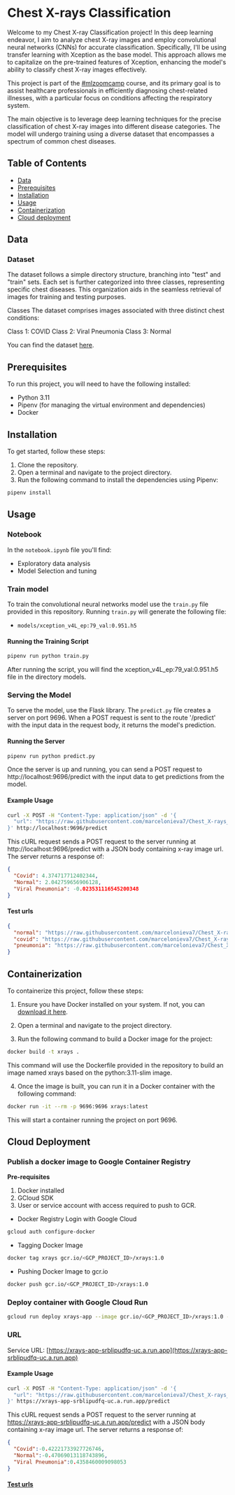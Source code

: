 # Chest X-rays Classification

Welcome to my Chest X-ray Classification project! In this deep learning endeavor, I aim to analyze chest X-ray images and employ convolutional neural networks (CNNs) for accurate classification. Specifically, I'll be using transfer learning with Xception as the base model. This approach allows me to capitalize on the pre-trained features of Xception, enhancing the model's ability to classify chest X-ray images effectively.

This project is part of the [#mlzoomcamp](https://github.com/DataTalksClub/machine-learning-zoomcamp/) course, and its primary goal is to assist healthcare professionals in efficiently diagnosing chest-related illnesses, with a particular focus on conditions affecting the respiratory system.

The main objective is to leverage deep learning techniques for the precise classification of chest X-ray images into different disease categories. The model will undergo training using a diverse dataset that encompasses a spectrum of common chest diseases.

## Table of Contents
- [Data](#data)
- [Prerequisites](#prerequisites)
- [Installation](#installation)
- [Usage](#usage)
- [Containerization](#containerization)
- [Cloud deployment](#Cloud-Deployment)

## Data

### Dataset

The dataset follows a simple directory structure, branching into "test" and "train" sets. Each set is further categorized into three classes, representing specific chest diseases. This organization aids in the seamless retrieval of images for training and testing purposes.

Classes
The dataset comprises images associated with three distinct chest conditions:

Class 1: COVID
Class 2: Viral Pneumonia
Class 3: Normal

You can find the dataset [here](https://www.kaggle.com/datasets/pranavraikokte/covid19-image-dataset).

## Prerequisites

To run this project, you will need to have the following installed:

- Python 3.11
- Pipenv (for managing the virtual environment and dependencies)
- Docker

## Installation

To get started, follow these steps:

1. Clone the repository.
2. Open a terminal and navigate to the project directory.
3. Run the following command to install the dependencies using Pipenv:

```bash
pipenv install
```

## Usage

### Notebook

In the `notebook.ipynb` file you'll find:
  - Exploratory data analysis
  - Model Selection and tuning

### Train model

To train the convolutional neural networks model use the `train.py` file provided in this repository. Running `train.py` will generate the following file:

- `models/xception_v4L_ep:79_val:0.951.h5`

#### Running the Training Script

```bash
pipenv run python train.py
```
After running the script, you will find the xception_v4L_ep:79_val:0.951.h5 file in the directory models.

### Serving the Model

To serve the model, use the Flask library. The `predict.py` file creates a server on port 9696. When a POST request is sent to the route '/predict' with the input data in the request body, it returns the model's prediction.

#### Running the Server

```bash
pipenv run python predict.py
```
Once the server is up and running, you can send a POST request to http://localhost:9696/predict with the input data to get predictions from the model.

#### Example Usage

```bash
curl -X POST -H "Content-Type: application/json" -d '{
  "url": "https://raw.githubusercontent.com/marcelonieva7/Chest_X-rays_classification/main/test/data/covid.jpg"
}' http://localhost:9696/predict
```
This cURL request sends a POST request to the server running at http://localhost:9696/predict with a JSON body containing x-ray image url. The server returns a response of:
```JSON
{
  "Covid": 4.374717712402344,
  "Normal": 2.042759656906128,
  "Viral Pneumonia": -0.023531116545200348
}
```

#### Test urls

```JSON
{
  "normal": "https://raw.githubusercontent.com/marcelonieva7/Chest_X-rays_classification/main/test/data/normal.jpeg",
  "covid": "https://raw.githubusercontent.com/marcelonieva7/Chest_X-rays_classification/main/test/data/covid.jpg",
  "pneumonia": "https://raw.githubusercontent.com/marcelonieva7/Chest_X-rays_classification/main/test/data/pneumonia.jpeg"
}
```

## Containerization

To containerize this project, follow these steps:

1. Ensure you have Docker installed on your system. If not, you can [download it here](https://www.docker.com/get-started).

2. Open a terminal and navigate to the project directory.

3. Run the following command to build a Docker image for the project:

```bash
docker build -t xrays .
```

This command will use the Dockerfile provided in the repository to build an image named xrays based on the python:3.11-slim image.

4. Once the image is built, you can run it in a Docker container with the following command:

```bash
docker run -it --rm -p 9696:9696 xrays:latest
```

This will start a container running the project on port 9696.

## Cloud Deployment

### Publish a docker image to Google Container Registry

**Pre-requisites**
1. Docker installed
2. GCloud SDK
2. User or service account with access required to push to GCR.

- Docker Registry Login with Google Cloud

```bash
gcloud auth configure-docker
```

- Tagging Docker Image

```bash
docker tag xrays gcr.io/<GCP_PROJECT_ID>/xrays:1.0
```

- Pushing Docker Image to gcr.io

```bash
docker push gcr.io/<GCP_PROJECT_ID>/xrays:1.0 
```

### Deploy container with Google Cloud Run

```bash
gcloud run deploy xrays-app --image gcr.io/<GCP_PROJECT_ID>/xrays:1.0 --memory=2G --port=9696 --region us-central1 --platform managed --allow-unauthenticated --quiet
```

### URL

Service URL: [https://xrays-app-srblipudfq-uc.a.run.app](https://xrays-app-srblipudfq-uc.a.run.app)

#### Example Usage

```bash
curl -X POST -H "Content-Type: application/json" -d '{
  "url": "https://raw.githubusercontent.com/marcelonieva7/Chest_X-rays_classification/main/test/data/pneumonia.jpeg"
}' https://xrays-app-srblipudfq-uc.a.run.app/predict
```

This cURL request sends a POST request to the server running at https://xrays-app-srblipudfq-uc.a.run.app/predict with a JSON body containing x-ray image url. The server returns a response of:
```JSON
{
  "Covid":-0.42221733927726746,
  "Normal":-0.47069013118743896,
  "Viral Pneumonia":0.4358460009098053
}
```

#### [Test urls](#Test-urls)